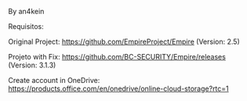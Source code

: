 By an4kein


Requisitos:

Original Project: https://github.com/EmpireProject/Empire   (Version: 2.5)

Projeto with Fix: https://github.com/BC-SECURITY/Empire/releases (Version: 3.1.3)

Create account in OneDrive: https://products.office.com/en/onedrive/online-cloud-storage?rtc=1
